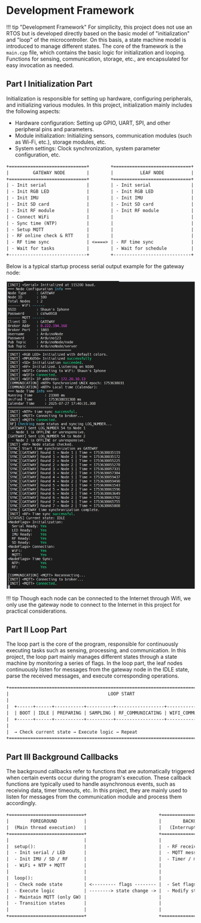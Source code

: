 # Development Framework

!!! tip "Development Framework"
    For simplicity, this project does not use an RTOS but is developed directly based on the basic model of "initialization" and "loop" of the microcontroller. On this basis, a state machine model is introduced to manage different states. The core of the framework is the `main.cpp` file, which contains the basic logic for initialization and looping. Functions for sensing, communication, storage, etc., are encapsulated for easy invocation as needed.

## Part I Initialization Part

Initialization is responsible for setting up hardware, configuring peripherals, and initializing various modules. In this project, initialization mainly includes the following aspects:

- Hardware configuration: Setting up GPIO, UART, SPI, and other peripheral pins and parameters.
- Module initialization: Initializing sensors, communication modules (such as Wi-Fi, etc.), storage modules, etc.
- System settings: Clock synchronization, system parameter configuration, etc.

```txt
+=============================+        +=============================+
|         GATEWAY NODE        |        |          LEAF NODE          |
+=============================+        +=============================+
| - Init serial               |        | - Init serial               |
| - Init RGB LED              |        | - Init RGB LED              |
| - Init IMU                  |        | - Init IMU                  |
| - Init SD card              |        | - Init SD card              |
| - Init RF module            |        | - Init RF module            |
| - Connect WiFi              |        |                             |
| - Sync time (NTP)           |        |                             |
| - Setup MQTT                |        |                             |
| - RF online check & RTT     |        |                             |
| - RF time sync              | <====> | - RF time sync              |
| - Wait for tasks            |        | - Wait for schedule         |
+-----------------------------+        +-----------------------------+
```

Below is a typical startup process serial output example for the gateway node:

![](printout.png)

!!! tip
    Though each node can be connected to the Internet through Wifi, we only use the gateway node to connect to the Internet in this project for practical considerations. 

## Part II Loop Part

The loop part is the core of the program, responsible for continuously executing tasks such as sensing, processing, and communication. In this project, the loop part mainly manages different states through a state machine by monitoring a series of flags. In the loop part, the leaf nodes continuously listen for messages from the gateway node in the IDLE state, parse the received messages, and execute corresponding operations.

```txt
+===============================================================================================+
|                                     LOOP START                                                |
|                                                                                               |
|  +------+------+-----------+----------+------------------+--------------------+-------+       |
|  | BOOT | IDLE | PREPARING | SAMPLING | RF_COMMUNICATING | WIFI_COMMUNICATING | ERROR |       |
|  +------+------+-----------+----------+------------------+--------------------+-------+       |
|                                                                                               |
|  → Check current state → Execute logic → Repeat                                               |
+===============================================================================================+

```

## Part III Background Callbacks

The background callbacks refer to functions that are automatically triggered when certain events occur during the program's execution. These callback functions are typically used to handle asynchronous events, such as receiving data, timer timeouts, etc. In this project, they are mainly used to listen for messages from the communication module and process them accordingly.

```txt
+============================+                           +============================+
|        FOREGROUND          |                           |        BACKGROUND          |
|  (Main thread execution)   |                           |   (Interrupts / Callbacks) |
+============================+                           +============================+
|                            |                           |                            |
|  setup():                  |                           |  - RF receive interrupt    |
|  - Init serial / LED       |                           |  - MQTT message callback   |
|  - Init IMU / SD / RF      |                           |  - Timer / millis() event  |
|  - WiFi + NTP + MQTT       |                           |                            |
|                            |                           |                            |
|  loop():                   |                           |                            |
|  - Check node state        | <--------- flags -------- |  - Set flags / schedule    |
|  - Execute logic           | --------> state change -> |  - Modify state machine    |
|  - Maintain MQTT (only GW) |                           |                            |
|  - Transition states       |                           |                            |
|                            |                           |                            |
+============================+                           +============================+

```